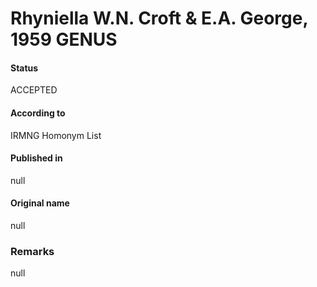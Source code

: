 # Rhyniella W.N. Croft & E.A. George, 1959 GENUS

#### Status
ACCEPTED

#### According to
IRMNG Homonym List

#### Published in
null

#### Original name
null

### Remarks
null